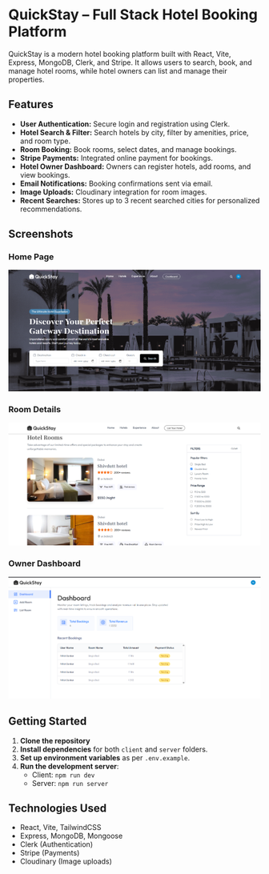 # QuickStay – Full Stack Hotel Booking Platform

QuickStay is a modern hotel booking platform built with React, Vite, Express, MongoDB, Clerk, and Stripe. It allows users to search, book, and manage hotel rooms, while hotel owners can list and manage their properties.

## Features

- **User Authentication:** Secure login and registration using Clerk.
- **Hotel Search & Filter:** Search hotels by city, filter by amenities, price, and room type.
- **Room Booking:** Book rooms, select dates, and manage bookings.
- **Stripe Payments:** Integrated online payment for bookings.
- **Hotel Owner Dashboard:** Owners can register hotels, add rooms, and view bookings.
- **Email Notifications:** Booking confirmations sent via email.
- **Image Uploads:** Cloudinary integration for room images.
- **Recent Searches:** Stores up to 3 recent searched cities for personalized recommendations.

## Screenshots

### Home Page
![Home Page](assets/Home.png)

### Room Details
![Room Details](assets/RoomDetails.png)

### Owner Dashboard
![Owner Dashboard](assets/OwnerDashboard.png)

## Getting Started

1. **Clone the repository**
2. **Install dependencies** for both `client` and `server` folders.
3. **Set up environment variables** as per `.env.example`.
4. **Run the development server**:
    - Client: `npm run dev`
    - Server: `npm run server`

## Technologies Used

- React, Vite, TailwindCSS
- Express, MongoDB, Mongoose
- Clerk (Authentication)
- Stripe (Payments)
- Cloudinary (Image uploads)

